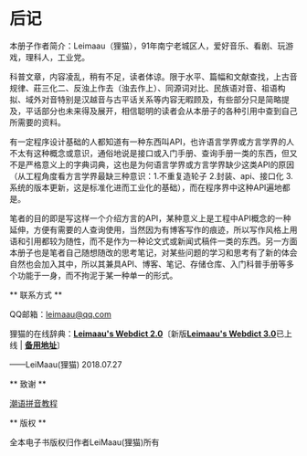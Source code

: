 # 后记

本册子作者简介：Leimaau（狸猫），91年南宁老城区人，爱好音乐、看剧、玩游戏，理科人，工业党。

科普文章，内容凌乱，稍有不足，读者体谅。限于水平、篇幅和文献查找，上古音规律、莊三化二、反浊上作去（浊去作上）、同源词对比、民族语对音、祖语构拟、域外对音特别是汉越音与古平话关系等内容无暇顾及，有些部分只是简略提及，平话部分也未来得及展开，相信聪明的读者会从本册子的各种引用中查到自己所需要的资料。

有一定程序设计基础的人都知道有一种东西叫API，也许语言学界或方言学界的人不太有这种概念或意识，通俗地说是接口或入门手册、查询手册一类的东西，但又不是严格意义上的字典词典，这也是为何语言学界或方言学界缺少这类API的原因（从工程角度看方言学界最缺三种意识：1.不重复造轮子 2.封装、api、接口化 3.系统的版本更新，这是标准化进而工业化的基础），而在程序界中这种API遍地都是。

笔者的目的即是写这样一个介绍方言的API，某种意义上是工程中API概念的一种延伸，方便有需要的人查询使用，当然因为有博客写作的痕迹，所以写作风格上用语和引用都较为随性，而不是作为一种论文式或新闻式稿件一类的东西。另一方面本册子也是笔者自己随想随改的思考笔记，对某些问题的学习和思考有了新的体会自然也会加入其中，所以其兼具API、博客、笔记、存储仓库、入门科普手册等多个功能于一身，而不拘泥于某一种单一的形式。

** 联系方式 **

QQ邮箱：leimaau@qq.com

狸猫的在线辞典：[**Leimaau's Webdict 2.0**](https://leimaau.github.io/leimaau-webdict2/)〔新版[**Leimaau's Webdict 3.0**](https://leimaau-webdict3.vercel.app/)已上线 | [**备用地址**](https://tranquil-tulumba-4026d9.netlify.app/)〕

——LeiMaau(狸猫) 2018.07.27

** 致谢 **

[潮语拼音教程](https://kahaani.github.io/gatian/index.html)

** 版权 **

全本电子书版权归作者LeiMaau(狸猫)所有
